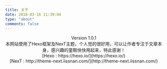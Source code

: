 ```yaml
---
title: 关于
date: 2018-03-16 11:39:04
type: "about"
comments: false
---
```


<center>Version 1.0.1</center>
<center>本网站使用了Hexo框架及NexT主题，个人觉的很好用，可以让作者专注于文章本身，感兴趣的童鞋快快用起来，特此感谢！</center>
<center>[Hexo : https://hexo.io/](https://hexo.io/)</center>
<center>[NexT : http://theme-next.iissnan.com/](http://theme-next.iissnan.com/)</center>